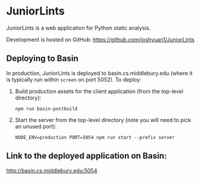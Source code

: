 # JuniorLints

JuniorLints is a web application for Python static analysis.

Development is hosted on GitHub: https://github.com/joshyuan1/JuniorLints

## Deploying to Basin

In production, JuniorLints is deployed to basin.cs.middlebury.edu (where it is typically run within `screen` on port 5052). To deploy:

1. Build production assets for the client application (from the top-level directory):

    ```
    npm run basin-postbuild
    ```

1. Start the server from the top-level directory (note you will need to pick an unused port):

  	```
  	NODE_ENV=production PORT=5054 npm run start --prefix server
  	```

## Link to the deployed application on Basin:

http://basin.cs.middlebury.edu:5054